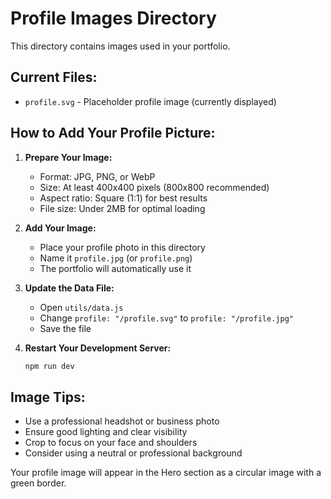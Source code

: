 # Profile Images Directory

This directory contains images used in your portfolio.

## Current Files:
- `profile.svg` - Placeholder profile image (currently displayed)

## How to Add Your Profile Picture:

1. **Prepare Your Image:**
   - Format: JPG, PNG, or WebP
   - Size: At least 400x400 pixels (800x800 recommended)
   - Aspect ratio: Square (1:1) for best results
   - File size: Under 2MB for optimal loading

2. **Add Your Image:**
   - Place your profile photo in this directory
   - Name it `profile.jpg` (or `profile.png`)
   - The portfolio will automatically use it

3. **Update the Data File:**
   - Open `utils/data.js`
   - Change `profile: "/profile.svg"` to `profile: "/profile.jpg"`
   - Save the file

4. **Restart Your Development Server:**
   ```bash
   npm run dev
   ```

## Image Tips:
- Use a professional headshot or business photo
- Ensure good lighting and clear visibility
- Crop to focus on your face and shoulders
- Consider using a neutral or professional background

Your profile image will appear in the Hero section as a circular image with a green border.
